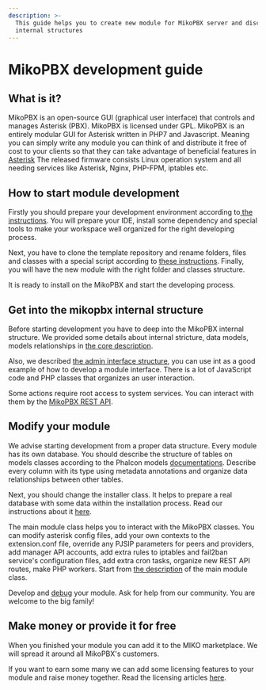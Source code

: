 ```yaml
---
description: >-
  This guide helps you to create new module for MikoPBX server and discover some
  internal structures
---
```


# MikoPBX development guide

## What is it?

MikoPBX is an open-source GUI (graphical user interface) that controls and manages Asterisk (PBX). MikoPBX is licensed under GPL. MikoPBX is an entirely modular GUI for Asterisk written in PHP7 and Javascript. Meaning you can simply write any module you can think of and distribute it free of cost to your clients so that they can take advantage of beneficial features in [Asterisk](http://www.asterisk.org) The released firmware consists Linux operation system and all needing services like Asterisk, Nginx, PHP-FPM, iptables etc.

## How to start module development

Firstly you should prepare your development environment according to[ the ](prepare-ide-tools/)[instructions](module-developement/template-module-structure.md). You will prepare your IDE, install some dependency and special tools to make your workspace well organized for the right developing process.

Next, you have to clone the template repository and rename folders, files and classes with a special script according to [these instructions](module-developement/template-module-structure.md). Finally, you will have the new module with the right folder and classes structure.&#x20;

It is ready to install on the MikoPBX and start the developing process.

## Get into the mikopbx internal structure

Before starting development you have to deep into the MikoPBX internal structure.  We provided some details about internal stricture, data models, models relationships in [the core description](core.md).&#x20;

Also, we described [the admin interface structure](admin-interface.md), you can use int as a good example of how to develop a module interface. There is a lot of JavaScript code and PHP classes that organizes an user interaction.&#x20;

Some actions require root access to system services. You can interact with them by the [MikoPBX REST API](api/rest-api.md).

## Modify your module

We advise starting development from a proper data structure. Every module has its own database. You should describe the structure of tables on models classes according to the Phalcon models [documentations](https://docs.phalcon.io/4.0/en/db-models). Describe every column with its type using metadata annotations and organize data relationships between other tables.

Next, you should change the installer class. It helps to prepare a real database with some data within the installation process. Read our instructions about it [here](module-developement/module-installer.md).&#x20;

The main module class helps you to interact with the MikoPBX classes. You can modify asterisk config files, add your own contexts to the extension.conf file, override any  PJSIP parameters for peers and providers, add manager API accounts, add extra rules to iptables and fail2ban service's configuration files, add extra cron tasks, organize new REST API routes, make PHP workers. Start from [the description](module-developement/module-class.md) of the main module class.

Develop and [debug](module-developement/debuging/) your module. Ask for help from our community. You are welcome to the big family!

## Make money or provide it for free

When you finished your module you can add it to the MIKO marketplace. We will spread it around all MikoPBX's customers.&#x20;

If you want to earn some many we can add some licensing features to your module and raise money together. Read the licensing articles [here](marketplace/licensing.md).
